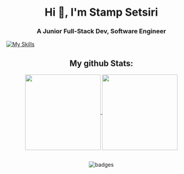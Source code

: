 <h1 align="center">Hi 👋, I'm Stamp Setsiri</h1>
<h3 align="center">A Junior Full-Stack Dev, Software Engineer</h3>

<p align="left">
</p>



[![My Skills](https://skillicons.dev/icons?i=figma,ps,pr,arduino,bash,java,c,cs,cpp,py,bootstrap,css,html,js,ts,php,docker,git,kubernetes,azure,latex,linux,mysql,nginx,nodejs,react&theme=dark)](https://skillicons.dev)

<h2 align="center"> My github Stats:</h2>
<div align="center">
<a href="https://github.com/anuraghazra/github-readme-stats">
  <img height=200 align="center" src="https://github-readme-stats.vercel.app/api?username=setsiri&theme=dark" />
</a>
<a href="https://github.com/anuraghazra/convoychat">
  <img height=200 align="center" src="https://github-readme-stats.vercel.app/api/top-langs?username=setsiri&layout=compact&langs_count=8&card_width=320&theme=dark" />
</a>
</div>

<h2></h2>
<div align="center">

![badges](https://img.shields.io/badge/Github__Profile_Last__Update-14_Nov_2024-blue?style=flat)

</div>

